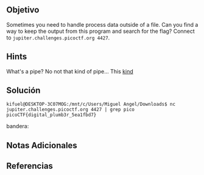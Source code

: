 ## Objetivo
Sometimes you need to handle process data outside of a file. Can you find a way to keep the output from this program and search for the flag? Connect to `jupiter.challenges.picoctf.org 4427`.
## Hints
What's a pipe? No not that kind of pipe... This [kind](http://www.linfo.org/pipes.html)
## Solución

```
kifuel@DESKTOP-3C07MOG:/mnt/c/Users/Miguel Angel/Downloads$ nc jupiter.challenges.picoctf.org 4427 | grep pico
picoCTF{digital_plumb3r_5ea1fbd7}
```
bandera: 
## Notas Adicionales

## Referencias